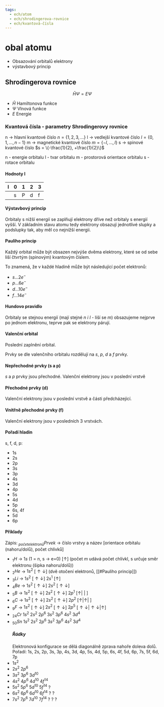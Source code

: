 ```yaml
---
tags:
  - ech/atom
  - ech/shrodingerova-rovnice
  - ech/kvantová-čísla
---
```

# obal atomu
- Obsazování orbitalů elektrony
- výstavbový princip

## Shrodingerova rovnice

$$ \hat{H}\Psi=E\Psi $$

- $\hat{H}$ Hamiltonova funkce
- $\Psi$ Vlnová funkce
- $E$ Energie

### Kvantová čísla - parametry Shrodingerovy rovnice

n -> hlavní kvantové číslo $n = \{1,2,3,\dots\}$
l -> vedlejší kvantové číslo $l = \{0,1,\dots,n-1\}$
m -> magnetické kvantové číslo $m = \{-l,\dots,l\}$
s -> spinové kvantové číslo $s = \{-\frac{1}{2}, +\frac{1}{2}\}$

n - energie orbitalu
l - tvar orbitalu
m - prostorová orientace orbitalu
s - rotace orbitalu

#### Hodnoty l
| l | 0 | 1 | 2 | 3 |
| - | - | - | - | - |
| | s | P | d | f |
#### Výstavbový princip
Orbitaly s nižší energií se zaplňují elektrony dříve než orbitaly s energií vyšší.
V základním stavu atomu tedy elektrony obsazují jednotlivé slupky a podslupky tak, aby měl co nejnižší energii.
#### Pauliho princip
Každý orbital může být obsazen nejvýše dvěma elektrony, které se od sebe liší čtvrtým (spinovým) kvantovým číslem.

To znamená, že v každé hladině může být následující počet elektronů:
- $s \dots 2 e^-$
- $p \dots 6 e^-$
- $d \dots 10 e^-$
- $f \dots 14 e^-$
#### Hundovo pravidlo
Orbitaly se stejnou energií (mají stejné $n$ $i$ $l$ - liší se $m$) obsazujeme nejprve po jednom elektronu, teprve pak se elektrony párují.
#### Valenční orbital
Poslední zaplnění orbital.

Prvky se dle valenčního orbitalu rozdělují na $s$, $p$, $d$ a $f$ prvky.

#### Nepřechodné prvky (s a p)
$s$ a $p$ prvky jsou přechodné.
Valenční elektrony jsou v poslední vrstvě
#### Přechodné prvky (d)
Valenční elektrony jsou v poslední vrstvě a části předcházející.
#### Vnitřně přechodné prvky (f)
Valenční elektrony jsou v posledních 3 vrstvách.
#### Pořadí hladin
s, f, d, p:
- 1s
- 2s
- 2p
- 3s
- 3p
- 4s
- 3d
- 4p
- 5s
- 4d
- 5p
- 6s, 4f
- 5d
- 6p

#### Příklady
Zápis: $_{počet elektronů}Prvek$ -> číslo vrstvy a název [orientace orbitalu (nahoru/dolů), počet chlívků]
- $_1H$ -> $1s$ (1 = n, s -> e=0) [$\uparrow$] (počet $m$ udává počet chlívkl, s určuje směr elektronu (šipka nahoru/dolů))
- $_2He$ -> $1s^2$ [$\uparrow\downarrow$] (dvě otočení elektronů, [[#Pauliho princip]])
- $_3Li$ -> $1s^2$ [$\uparrow\downarrow$] $2s^1$ [$\uparrow$]
- $_4Be$ -> $1s^2$ [$\uparrow\downarrow$] $2s^2$ [$\uparrow\downarrow$]
- $_5B$ -> $1s^2$ [$\uparrow\downarrow$] $2s^2$ [$\uparrow\downarrow$] $2p^1$ [$\uparrow$| | ]
- $_6C$ -> $1s^2$ [$\uparrow\downarrow$] $2s^2$ [$\uparrow\downarrow$] $2p^2$ [$\uparrow$|$\uparrow$| ]
- $_9F$ -> $1s^2$ [$\uparrow\downarrow$] $2s^2$ [$\uparrow\downarrow$] $2p^5$ [$\uparrow\downarrow$|$\uparrow\downarrow$|$\uparrow$]
- $_{24}Cr$ $1s^2$ $2s^2$ $2p^6$ $3s^2$ $3p^6$ $4s^2$ $3d^4$
- $_{50}Sn$ $1s^2$ $2s^2$ $2p^6$ $3s^2$ $3p^6$ $4s^2$ $3d^4$
	##### Řádky 
	Elektronová konfigurace se dělá diagonálně zprava nahoře doleva dolů.
	Pořadí: 1s, 2s, 2p, 3s, 3p, 4s, 3d, 4p, 5s, 4d, 5p, 6s, 4f, 5d, 6p, 7s, 5f, 6d, 7p
-  $1s^2$
- $2s^2$ $2p^6$
- $3s^2$ $3p^6$ $3d^{10}$
-  $4s^2$ $4p^6$ $4d^{10}$ $4f^{14}$
- $5s^2$ $5p^6$ $5d^{10}$ $5f^{14}$ $?$
- $6s^2$ $6p^6$ $6d^{10}$ $6f^{14}$ $?$ $?$
- $7s^2$ $7p^6$ $7d^{10}$ $7f^{14}$ $?$ $?$ $?$